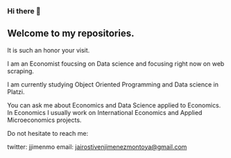 ### Hi there 👋

## Welcome to my repositories.

It is such an honor your visit. 

I am an Economist foucsing on Data science and focusing right now on web scraping. 

I am currently studying Object Oriented Programming and Data science in Platzi. 

You can ask me about Economics and Data Science applied to Economics. In Economics I usually work on International Economics and Applied Microeconomics projects.

Do not hesitate to reach me:

twitter: jjimenmo
email: jairostivenjimenezmontoya@gmail.com

<!--
**jjimenmo/jjimenmo** is a ✨ _special_ ✨ repository because its `README.md` (this file) appears on your GitHub profile.

Here are some ideas to get you started:

- 🔭 I’m currently working on ...
- 🌱 I’m currently learning ...
- 👯 I’m looking to collaborate on ...
- 🤔 I’m looking for help with ...
- 💬 Ask me about ...
- 📫 How to reach me: ...
- 😄 Pronouns: ...
- ⚡ Fun fact: ...
-->
